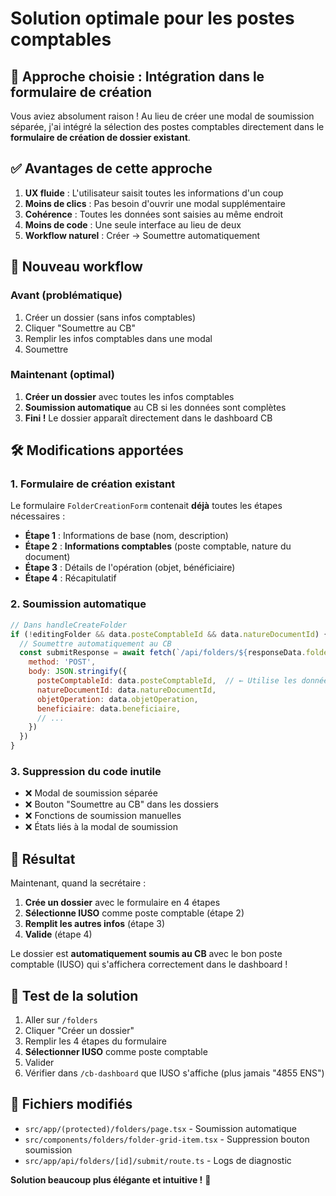 # Solution optimale pour les postes comptables

## 🎯 **Approche choisie : Intégration dans le formulaire de création**

Vous aviez absolument raison ! Au lieu de créer une modal de soumission séparée, j'ai intégré la sélection des postes comptables directement dans le **formulaire de création de dossier existant**.

## ✅ **Avantages de cette approche**

1. **UX fluide** : L'utilisateur saisit toutes les informations d'un coup
2. **Moins de clics** : Pas besoin d'ouvrir une modal supplémentaire
3. **Cohérence** : Toutes les données sont saisies au même endroit
4. **Moins de code** : Une seule interface au lieu de deux
5. **Workflow naturel** : Créer → Soumettre automatiquement

## 🔄 **Nouveau workflow**

### Avant (problématique)
1. Créer un dossier (sans infos comptables)
2. Cliquer "Soumettre au CB"
3. Remplir les infos comptables dans une modal
4. Soumettre

### Maintenant (optimal)
1. **Créer un dossier** avec toutes les infos comptables
2. **Soumission automatique** au CB si les données sont complètes
3. **Fini !** Le dossier apparaît directement dans le dashboard CB

## 🛠️ **Modifications apportées**

### 1. Formulaire de création existant
Le formulaire `FolderCreationForm` contenait **déjà** toutes les étapes nécessaires :
- **Étape 1** : Informations de base (nom, description)
- **Étape 2** : **Informations comptables** (poste comptable, nature du document)
- **Étape 3** : Détails de l'opération (objet, bénéficiaire)
- **Étape 4** : Récapitulatif

### 2. Soumission automatique
```javascript
// Dans handleCreateFolder
if (!editingFolder && data.posteComptableId && data.natureDocumentId) {
  // Soumettre automatiquement au CB
  const submitResponse = await fetch(`/api/folders/${responseData.folder.id}/submit`, {
    method: 'POST',
    body: JSON.stringify({
      posteComptableId: data.posteComptableId,  // ← Utilise les données du formulaire !
      natureDocumentId: data.natureDocumentId,
      objetOperation: data.objetOperation,
      beneficiaire: data.beneficiaire,
      // ...
    })
  })
}
```

### 3. Suppression du code inutile
- ❌ Modal de soumission séparée
- ❌ Bouton "Soumettre au CB" dans les dossiers
- ❌ Fonctions de soumission manuelles
- ❌ États liés à la modal de soumission

## 🎉 **Résultat**

Maintenant, quand la secrétaire :
1. **Crée un dossier** avec le formulaire en 4 étapes
2. **Sélectionne IUSO** comme poste comptable (étape 2)
3. **Remplit les autres infos** (étape 3)
4. **Valide** (étape 4)

Le dossier est **automatiquement soumis au CB** avec le bon poste comptable (IUSO) qui s'affichera correctement dans le dashboard !

## 🧪 **Test de la solution**

1. Aller sur `/folders`
2. Cliquer "Créer un dossier"
3. Remplir les 4 étapes du formulaire
4. **Sélectionner IUSO** comme poste comptable
5. Valider
6. Vérifier dans `/cb-dashboard` que IUSO s'affiche (plus jamais "4855 ENS")

## 📁 **Fichiers modifiés**

- `src/app/(protected)/folders/page.tsx` - Soumission automatique
- `src/components/folders/folder-grid-item.tsx` - Suppression bouton soumission
- `src/app/api/folders/[id]/submit/route.ts` - Logs de diagnostic

**Solution beaucoup plus élégante et intuitive !** 🚀

